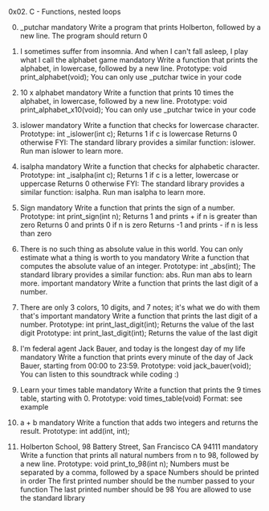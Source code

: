 0x02. C - Functions, nested loops

0. _putchar mandatory
Write a program that prints Holberton, followed by a new line.
The program should return 0

 
1. I sometimes suffer from insomnia. And when I can't fall asleep, I play what I call the alphabet game mandatory
Write a function that prints the alphabet, in lowercase, followed by a new line.
Prototype: void print_alphabet(void);
You can only use _putchar twice in your code


2. 10 x alphabet mandatory
Write a function that prints 10 times the alphabet, in lowercase, followed by a new line.
Prototype: void print_alphabet_x10(void);
You can only use _putchar twice in your code


3. islower mandatory
Write a function that checks for lowercase character.
Prototype: int _islower(int c);
Returns 1 if c is lowercase
Returns 0 otherwise
FYI: The standard library provides a similar function: islower. Run man islower to learn more.


4. isalpha mandatory
Write a function that checks for alphabetic character.
Prototype: int _isalpha(int c);
Returns 1 if c is a letter, lowercase or uppercase
Returns 0 otherwise
FYI: The standard library provides a similar function: isalpha. Run man isalpha to learn more.


5. Sign mandatory
Write a function that prints the sign of a number.
Prototype: int print_sign(int n);
Returns 1 and prints + if n is greater than zero
Returns 0 and prints 0 if n is zero
Returns -1 and prints - if n is less than zero

6. There is no such thing as absolute value in this world. You can only estimate what a thing is worth to you mandatory
Write a function that computes the absolute value of an integer.
Prototype: int _abs(int);
 The standard library provides a similar function: abs. Run man abs to learn more.
 important mandatory
Write a function that prints the last digit of a number.


7. There are only 3 colors, 10 digits, and 7 notes; it's what we do with them that's important mandatory
Write a function that prints the last digit of a number.
Prototype: int print_last_digit(int);
Returns the value of the last digit
Prototype: int print_last_digit(int);
Returns the value of the last digit


8. I'm federal agent Jack Bauer, and today is the longest day of my life mandatory
Write a function that prints every minute of the day of Jack Bauer, starting from 00:00 to 23:59.
Prototype: void jack_bauer(void);
You can listen to this soundtrack while coding :)


9. Learn your times table mandatory
Write a function that prints the 9 times table, starting with 0.
Prototype: void times_table(void)
Format: see example


10. a + b mandatory
Write a function that adds two integers and returns the result.
Prototype: int add(int, int);


11. Holberton School, 98 Battery Street, San Francisco CA 94111 mandatory
Write a function that prints all natural numbers from n to 98, followed by a new line.
Prototype: void print_to_98(int n);
Numbers must be separated by a comma, followed by a space
Numbers should be printed in order
The first printed number should be the number passed to your function
The last printed number should be 98
You are allowed to use the standard library